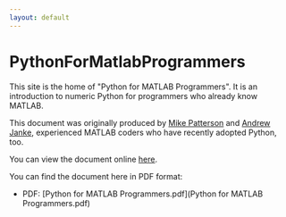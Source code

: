 ```yaml
---
layout: default
---
```


PythonForMatlabProgrammers
==========================

This site is the home of "Python for MATLAB Programmers". It is an introduction
to numeric Python for programmers who already know MATLAB.

This document was originally produced by [Mike Patterson](https://github.com/mike-patt)
and [Andrew Janke](https://apjanke.net), experienced MATLAB coders who have recently adopted Python, too.

You can view the document online [here](PythonForMatlabProgrammers.html).

You can find the document here in PDF format:
  * PDF: [Python for MATLAB Programmers.pdf](Python for MATLAB Programmers.pdf)


